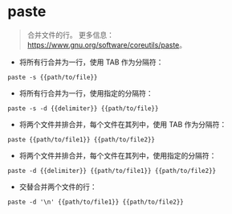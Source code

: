 # paste

> 合并文件的行。
> 更多信息：<https://www.gnu.org/software/coreutils/paste>。

- 将所有行合并为一行，使用 TAB 作为分隔符：

`paste -s {{path/to/file}}`

- 将所有行合并为一行，使用指定的分隔符：

`paste -s -d {{delimiter}} {{path/to/file}}`

- 将两个文件并排合并，每个文件在其列中，使用 TAB 作为分隔符：

`paste {{path/to/file1}} {{path/to/file2}}`

- 将两个文件并排合并，每个文件在其列中，使用指定的分隔符：

`paste -d {{delimiter}} {{path/to/file1}} {{path/to/file2}}`

- 交替合并两个文件的行：

`paste -d '\n' {{path/to/file1}} {{path/to/file2}}`